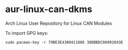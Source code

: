 # aur-linux-can-dkms
Arch Linux User Repository for Linux CAN Modules

To import GPG keys:

    sudo pacman-key -r 79BE3E4300411886 38DBBDC86092693E
